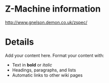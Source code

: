 # Z-Machine information #

http://www.gnelson.demon.co.uk/zspec/


# Details #

Add your content here.  Format your content with:
  * Text in **bold** or _italic_
  * Headings, paragraphs, and lists
  * Automatic links to other wiki pages